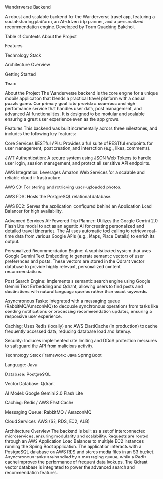 Wanderverse Backend
<p align="center">
<a href="https://wanderverse-travel.netlify.app/">
</a>
</p>

A robust and scalable backend for the Wanderverse travel app, featuring a social-sharing platform, an AI-driven trip planner, and a personalized recommendation engine. Developed by Team Quacking Bakchoi.

Table of Contents
About the Project

Features

Technology Stack

Architecture Overview

Getting Started

Team

About the Project
The Wanderverse backend is the core engine for a unique mobile application that blends a practical travel platform with a casual puzzle game. Our primary goal is to provide a seamless and high-performance service that handles user data, post management, and advanced AI functionalities. It is designed to be modular and scalable, ensuring a great user experience even as the app grows.

Features
This backend was built incrementally across three milestones, and includes the following key features:

Core Services
RESTful APIs: Provides a full suite of RESTful endpoints for user management, post creation, and interaction (e.g., likes, comments).

JWT Authentication: A secure system using JSON Web Tokens to handle user login, session management, and protect all sensitive API endpoints.

AWS Integration: Leverages Amazon Web Services for a scalable and reliable cloud infrastructure.

AWS S3: For storing and retrieving user-uploaded photos.

AWS RDS: Hosts the PostgreSQL relational database.

AWS EC2: Serves the application, configured behind an Application Load Balancer for high availability.

Advanced Services
AI-Powered Trip Planner: Utilizes the Google Gemini 2.0 Flash Lite model to act as an agentic AI for creating personalized and detailed travel itineraries. The AI uses automatic tool calling to retrieve real-time data from various Google APIs (e.g., Maps, Place Details) to enrich its output.

Personalized Recommendation Engine: A sophisticated system that uses Google Gemini Text Embedding to generate semantic vectors of user preferences and posts. These vectors are stored in the Qdrant vector database to provide highly relevant, personalized content recommendations.

Post Search Engine: Implements a semantic search engine using Google Gemini Text Embedding and Qdrant, allowing users to find posts and destinations with natural language queries rather than exact keywords.

Asynchronous Tasks: Integrated with a messaging queue (RabbitMQ/AmazonMQ) to decouple synchronous operations from tasks like sending notifications or processing recommendation updates, ensuring a responsive user experience.

Caching: Uses Redis (locally) and AWS ElastiCache (in production) to cache frequently accessed data, reducing database load and latency.

Security: Includes implemented rate limiting and DDoS protection measures to safeguard the API from malicious activity.

Technology Stack
Framework: Java Spring Boot

Language: Java

Database: PostgreSQL

Vector Database: Qdrant

AI Model: Google Gemini 2.0 Flash Lite

Caching: Redis / AWS ElastiCache

Messaging Queue: RabbitMQ / AmazonMQ

Cloud Services: AWS (S3, RDS, EC2, ALB)

Architecture Overview
The backend is built as a set of interconnected microservices, ensuring modularity and scalability. Requests are routed through an AWS Application Load Balancer to multiple EC2 instances running the Spring Boot application. The application interacts with a PostgreSQL database on AWS RDS and stores media files in an S3 bucket. Asynchronous tasks are handled by a messaging queue, while a Redis cache improves the performance of frequent data lookups. The Qdrant vector database is integrated to power the advanced search and recommendation features.
